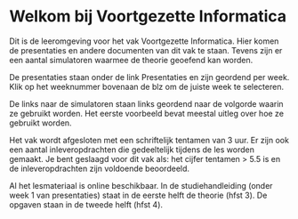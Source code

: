 # Welkom bij Voortgezette Informatica


Dit is de leeromgeving voor het vak Voortgezette Informatica.
Hier komen de presentaties en andere documenten van dit vak te staan.
Tevens zijn er een aantal simulatoren waarmee de theorie geoefend kan worden.

De presentaties staan onder de link Presentaties en zijn geordend per week. Klik op het weeknummer bovenaan de blz om de juiste week te selecteren.

De links naar de simulatoren staan links geordend naar de volgorde waarin ze gebruikt worden.
Het eerste voorbeeld bevat meestal uitleg over hoe ze gebruikt worden.

Het vak wordt afgesloten met een schriftelijk tentamen van 3 uur.
Er zijn ook een aantal inleveropdrachten die gedeeltelijk tijdens de les worden gemaakt. 
Je bent geslaagd voor dit vak als: het cijfer tentamen > 5.5 is en de inleveropdrachten zijn voldoende beoordeeld.

Al het lesmateriaal is online beschikbaar. In de studiehandleiding (onder week 1 van presentaties) staat in de eerste helft de theorie (hfst 3). De opgaven staan in de tweede helft (hfst 4).
